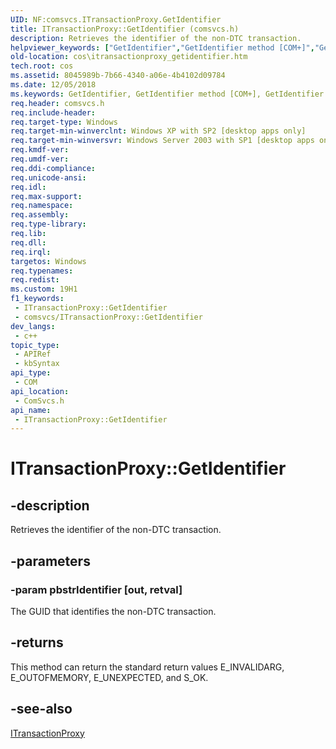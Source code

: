 ```yaml
---
UID: NF:comsvcs.ITransactionProxy.GetIdentifier
title: ITransactionProxy::GetIdentifier (comsvcs.h)
description: Retrieves the identifier of the non-DTC transaction.
helpviewer_keywords: ["GetIdentifier","GetIdentifier method [COM+]","GetIdentifier method [COM+]","ITransactionProxy interface","ITransactionProxy interface [COM+]","GetIdentifier method","ITransactionProxy.GetIdentifier","ITransactionProxy::GetIdentifier","comsvcs/ITransactionProxy::GetIdentifier","cos.itransactionproxy_getidentifier"]
old-location: cos\itransactionproxy_getidentifier.htm
tech.root: cos
ms.assetid: 8045989b-7b66-4340-a06e-4b4102d09784
ms.date: 12/05/2018
ms.keywords: GetIdentifier, GetIdentifier method [COM+], GetIdentifier method [COM+],ITransactionProxy interface, ITransactionProxy interface [COM+],GetIdentifier method, ITransactionProxy.GetIdentifier, ITransactionProxy::GetIdentifier, comsvcs/ITransactionProxy::GetIdentifier, cos.itransactionproxy_getidentifier
req.header: comsvcs.h
req.include-header: 
req.target-type: Windows
req.target-min-winverclnt: Windows XP with SP2 [desktop apps only]
req.target-min-winversvr: Windows Server 2003 with SP1 [desktop apps only]
req.kmdf-ver: 
req.umdf-ver: 
req.ddi-compliance: 
req.unicode-ansi: 
req.idl: 
req.max-support: 
req.namespace: 
req.assembly: 
req.type-library: 
req.lib: 
req.dll: 
req.irql: 
targetos: Windows
req.typenames: 
req.redist: 
ms.custom: 19H1
f1_keywords:
 - ITransactionProxy::GetIdentifier
 - comsvcs/ITransactionProxy::GetIdentifier
dev_langs:
 - c++
topic_type:
 - APIRef
 - kbSyntax
api_type:
 - COM
api_location:
 - ComSvcs.h
api_name:
 - ITransactionProxy::GetIdentifier
---
```


# ITransactionProxy::GetIdentifier


## -description

Retrieves the identifier of the non-DTC transaction.

## -parameters

### -param pbstrIdentifier [out, retval]

The GUID that identifies the non-DTC transaction.

## -returns

This method can return the standard return values E_INVALIDARG, E_OUTOFMEMORY, E_UNEXPECTED, and S_OK.

## -see-also

<a href="/windows/desktop/api/comsvcs/nn-comsvcs-itransactionproxy">ITransactionProxy</a>

